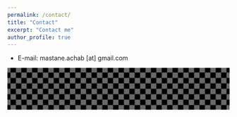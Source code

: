 ```yaml
---
permalink: /contact/
title: "Contact"
excerpt: "Contact me"
author_profile: true
---
```


* E-mail: mastane.achab [at] gmail.com

![](/images/wallpaper_checkered-grey-black-squares-11520x2160-c2-000000-696969-l-280-a-0-f-2.png)
